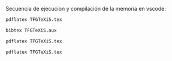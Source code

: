 Secuencia de ejecucion y compilación de la memoria en vscode:

```bash
pdflatex TFGTeXiS.tex

bibtex TFGTeXiS.aux

pdflatex TFGTeXiS.tex

pdflatex TFGTeXiS.tex
```
